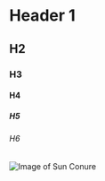 # Header 1
## H2
### H3
#### H4
##### H5
###### H6
![Image of Sun Conure](https://miro.medium.com/v2/resize:fit:1000/1*OS4iSYWFnql3oJNUgteuGQ.jpeg)

